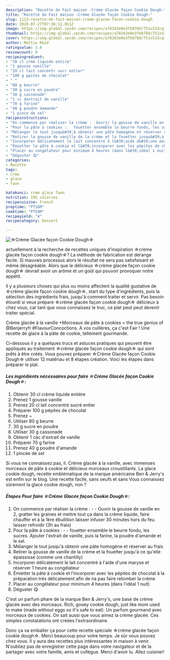 ```yaml
---
description: "Recette de Fait maison ☆Crème Glacée façon Cookie Dough☆"
title: "Recette de Fait maison ☆Crème Glacée façon Cookie Dough☆"
slug: 1113-recette-de-fait-maison-creme-glacee-facon-cookie-dough
date: 2020-07-27T07:30:11.851Z
image: https://img-global.cpcdn.com/recipes/a78163e0e3fb878d/751x532cq70/☆creme-glacee-facon-cookie-dough☆-photo-principale-de-la-recette.jpg
thumbnail: https://img-global.cpcdn.com/recipes/a78163e0e3fb878d/751x532cq70/☆creme-glacee-facon-cookie-dough☆-photo-principale-de-la-recette.jpg
cover: https://img-global.cpcdn.com/recipes/a78163e0e3fb878d/751x532cq70/☆creme-glacee-facon-cookie-dough☆-photo-principale-de-la-recette.jpg
author: Mattie Reid
ratingvalue: 3.8
reviewcount: 9
recipeingredient:
- "30 cl crme liquide entire"
- "1 gousse vanille"
- "20 cl lait concentr sucr entier"
- "100 g ppites de chocolat"
- " "
- "80 g beurre"
- "30 g sucre en poudre"
- "30 g cassonade"
- "1 cc dextrait de vanille"
- "70 g farine"
- "40 g poudre damande"
- "1 pince de sel"
recipeinstructions:
- "On commence par réaliser la crème :  Ouvrir la gousse de vanille en 2, gratter les graines et mettre tout ça dans la crème liquide, faire chauffer et à la 1ère ébullition laisser infuser 30 minutes hors du feu. laisser refroidir (3h au frais)"
- "Pour la pâte à cookies :   fouetter ensemble le beurre fondu, les sucres. Ajouter l&#39;extrait de vanille, puis la farine, la poudre d&#39;amande et le sel."
- "Mélanger le tout jusqu&#39;à obtenir une pâte homogène et réserver au frais"
- "Retirer la gousse de vanille de la crème et la fouetter jusqu&#39;à ce qu&#39;elle épaississe (comme une chantilly)"
- "Incorporer délicatement le lait concentré à l&#39;aide d&#39;une maryse et réserver 1 heure au congélateur"
- "Émietter la pâte à cookie et l&#39;incorporer avec les pépites de chocolat à la préparation très délicatement afin de na pas faire retomber la crème"
- "Placer au congélateur pour minimum 4 heures (dans l&#39;idéal 1 nuit)"
- "Déguster 😋"
categories:
- Recette
tags:
- crme
- glace
- faon

katakunci: crme glace faon 
nutrition: 195 calories
recipecuisine: French
preptime: "PT16M"
cooktime: "PT54M"
recipeyield: "4"
recipecategory: Dessert

---
```



![☆Crème Glacée façon Cookie Dough☆](https://img-global.cpcdn.com/recipes/a78163e0e3fb878d/751x532cq70/☆creme-glacee-facon-cookie-dough☆-photo-principale-de-la-recette.jpg)

actuellement à la recherche de recettes uniques d'inspiration ☆crème glacée façon cookie dough☆? La méthode de fabrication est dérange facile. Si mauvais processus alors le résultat ne sera pas satisfaisant et même désagréable. Alors que le délicieux ☆crème glacée façon cookie dough☆ devrait avoir un arôme et un goût qui pouvoir provoquer notre appétit.

Il y a plusieurs choses qui plus ou moins affectent la qualité gustative de ☆crème glacée façon cookie dough☆, start du type d'ingrédients, puis la sélection des ingrédients frais, jusqu'à comment traiter et servir. Pas besoin étourdi si veux prépare ☆crème glacée façon cookie dough☆ délicieux à chez vous, car tant que vous connaissez le truc, ce plat peut peut devenir traiter spécial.

Crème glacée à la vanille +Morceaux de pâte à cookies = the true genius of @Benjerryfr #FlavourConcoctions. A vos cuillères, ça c&#39;est Fair ! Une recette de glace à la pâte de cookie, tellement gourmande.


Ci-dessous il y a quelques trucs et astuces pratiques qui peuvent être appliqués au traitement ☆crème glacée façon cookie dough☆ qui sont prêts à être créés. Vous pouvez préparer ☆Crème Glacée façon Cookie Dough☆ utiliser 12 matériau et 8 étapes création. Voici les étapes dans préparer le plat.

<!--inarticleads1-->

##### Les ingrédients nécessaires pour faire ☆Crème Glacée façon Cookie Dough☆:

1. Obtenir 30 cl crème liquide entière
1. Prenez 1 gousse vanille
1. Prenez 20 cl lait concentré sucré entier
1. Préparer 100 g pépites de chocolat
1. Prenez  ~
1. Utiliser 80 g beurre
1.  30 g sucre en poudre
1. Utiliser 30 g cassonade
1. Obtenir 1 càc d&#39;extrait de vanille
1. Préparer 70 g farine
1. Prenez 40 g poudre d&#39;amande
1.  1 pincée de sel


Si vous ne connaissez pas, il. Crème glacée à la vanille, avec immenses morceaux de pâte à cookie et délicieux morceaux croustillants. La glace cookie dough, recette emblématique de la marque américaine Ben &amp; Jerry&#39;s est enfin sur le blog. Une recette facile, sans oeufs et sans Vous connaissez sûrement la glace cookie dough, non ? 

<!--inarticleads2-->

##### Étapes Pour faire ☆Crème Glacée façon Cookie Dough☆:

1. On commence par réaliser la crème : -  - Ouvrir la gousse de vanille en 2, gratter les graines et mettre tout ça dans la crème liquide, faire chauffer et à la 1ère ébullition laisser infuser 30 minutes hors du feu. laisser refroidir (3h au frais)
1. Pour la pâte à cookies :  -  - fouetter ensemble le beurre fondu, les sucres. Ajouter l&#39;extrait de vanille, puis la farine, la poudre d&#39;amande et le sel.
1. Mélanger le tout jusqu&#39;à obtenir une pâte homogène et réserver au frais
1. Retirer la gousse de vanille de la crème et la fouetter jusqu&#39;à ce qu&#39;elle épaississe (comme une chantilly)
1. Incorporer délicatement le lait concentré à l&#39;aide d&#39;une maryse et réserver 1 heure au congélateur
1. Émietter la pâte à cookie et l&#39;incorporer avec les pépites de chocolat à la préparation très délicatement afin de na pas faire retomber la crème
1. Placer au congélateur pour minimum 4 heures (dans l&#39;idéal 1 nuit)
1. Déguster 😋


C&#39;est un parfum phare de la marque Ben &amp; Jerry&#39;s, une base de crème glacée avec des morceaux. Rich, gooey cookie dough, just like mom used to make (made without eggs so it&#39;s safe to eat). Un parfum gourmand avec morceaux de cookies. On sait aussi que vous aimez la crème glacée. Ces simples constatations ont créées l&#39;extraordinaire. 


Donc ça va emballer ça pour cette recette spéciale ☆crème glacée façon cookie dough☆. Merci beaucoup pour votre temps. Je sûr vous pouvez chez vous. Il y aura des recettes plus  intéressantes in maison à venir. N'oubliez pas de enregistrer cette page dans votre navigateur et de la partager avec votre famille, amis et collègue. Merci d'avoir lu. Allez cuisiner!
